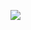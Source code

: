 ![](https://scontent-sea1-1.xx.fbcdn.net/v/t1.15752-9/s1080x2048/83239591_2761670127250903_2527800785857675264_n.jpg?_nc_cat=110&_nc_ohc=7dLCHL5Zy6YAX9bVaPp&_nc_ht=scontent-sea1-1.xx&oh=4d606dc731b56d6eeac964d38fedcc10&oe=5EBFD4C6)